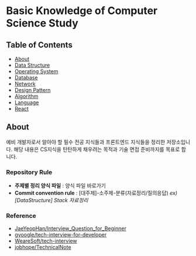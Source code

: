# Basic Knowledge of Computer Science Study

## Table of Contents

- [About](#About)
- [Data Structure](<#Data-Structure-(자료구조)>)
- [Operating System](<Operating-System-(운영체제)>)
- [Database](<#Database-(데이터베이스)>)
- [Network](<#Network-(네트워크)>)
- [Design Pattern](<#Design-Pattern-(디자인-패턴)>)
- [Algorithm](<#Algorithm-(알고리즘)>)
- [Language](#Language)
- [React](<#React(리액트)>)

## About

예비 개발자로서 알아야 할 필수 전공 지식들과 프론트엔드 지식들을 정리한 저장소입니다. 해당 내용은 CS지식을 탄탄하게 채우려는 목적과 기술 면접 준비까지를 목표로 합니다.

### Repository Rule

- **주제별 정리 양식 파일** : 양식 파일 바로가기
- **Commit convention rule** : [대주제]-소주제-분류(자료정리/질의응답)
  _ex) [DataStructure] Stack 자료정리_

### Reference

- [JaeYeopHan/Interview_Question_for_Beginner](https://github.com/JaeYeopHan/Interview_Question_for_Beginner)
- [gyoogle/tech-interview-for-developer](https://github.com/gyoogle/tech-interview-for-developer)
- [WeareSoft/tech-interview](https://github.com/WeareSoft/tech-interview)
- [jobhope/TechnicalNote](https://github.com/jobhope/TechnicalNote)
